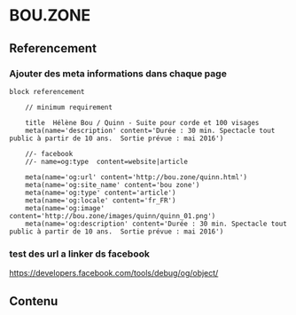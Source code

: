 # BOU.ZONE

## Referencement

### Ajouter des meta informations dans chaque page

    block referencement

        // minimum requirement
        
        title  Hélène Bou / Quinn - Suite pour corde et 100 visages
        meta(name='description' content='Durée : 30 min. Spectacle tout public à partir de 10 ans.  Sortie prévue : mai 2016')

        //- facebook 
        //- name=og:type  content=website|article
        
        meta(name='og:url' content='http://bou.zone/quinn.html')
        meta(name='og:site_name' content='bou zone')
        meta(name='og:type' content='article')
        meta(name='og:locale' content='fr_FR')
        meta(name='og:image' content='http://bou.zone/images/quinn/quinn_01.png')
        meta(name='og:description' content='Durée : 30 min. Spectacle tout public à partir de 10 ans.  Sortie prévue : mai 2016')


### test des url a linker ds facebook

https://developers.facebook.com/tools/debug/og/object/



## Contenu






